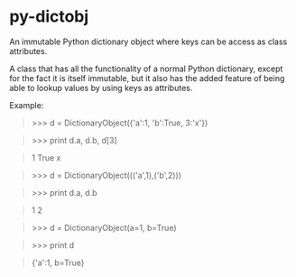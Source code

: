 py-dictobj
==========

An immutable Python dictionary object where keys can be access as class attributes.

A class that has all the functionality of a normal Python dictionary, except
for the fact it is itself immutable, but it also has the added feature of
being able to lookup values by using keys as attributes.

Example:
  > &gt;&gt;&gt; d = DictionaryObject({'a':1, 'b':True, 3:'x'})
  
  > &gt;&gt;&gt; print d.a, d.b, d[3]
  
  > 1 True x

  
  > &gt;&gt;&gt; d = DictionaryObject((('a',1),('b',2)))
  
  > &gt;&gt;&gt; print d.a, d.b
  
  > 1 2

  
  > &gt;&gt;&gt; d = DictionaryObject(a=1, b=True)
  
  > &gt;&gt;&gt; print d
  
  > {'a':1, b=True}
